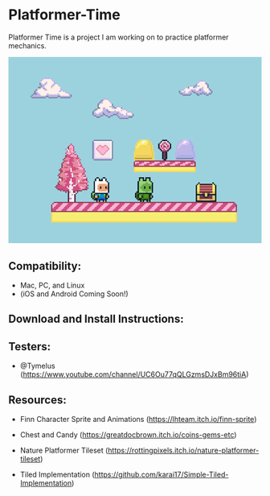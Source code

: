 # Platformer-Time

Platformer Time is a project I am working on to practice platformer mechanics.

![A screenshot of platformer time!](https://github.com/IanSkelskey/Platformer-Time/blob/Hero_Refactor_2/screenshots/demo_screen.png)

## Compatibility:
- Mac, PC, and Linux
- (iOS and Android Coming Soon!)

## Download and Install Instructions:

## Testers:

- @Tymelus (https://www.youtube.com/channel/UC6Ou77qQLGzmsDJxBm96tiA)

## Resources:

- Finn Character Sprite and Animations (https://lhteam.itch.io/finn-sprite)

- Chest and Candy (https://greatdocbrown.itch.io/coins-gems-etc)

- Nature Platformer Tileset (https://rottingpixels.itch.io/nature-platformer-tileset)

- Tiled Implementation (https://github.com/karai17/Simple-Tiled-Implementation)
